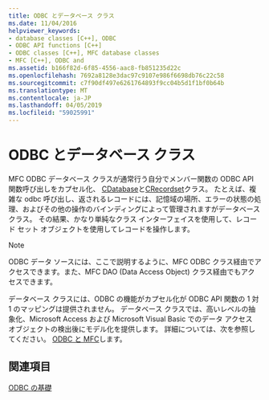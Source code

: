 ```yaml
---
title: ODBC とデータベース クラス
ms.date: 11/04/2016
helpviewer_keywords:
- database classes [C++], ODBC
- ODBC API functions [C++]
- ODBC classes [C++], MFC database classes
- MFC [C++], ODBC and
ms.assetid: b166f82d-6f85-4556-aac8-fb851235d22c
ms.openlocfilehash: 7692a8128e3dac97c9107e986f6698db76c22c58
ms.sourcegitcommit: c7f90df497e6261764893f9cc04b5d1f1bf0b64b
ms.translationtype: MT
ms.contentlocale: ja-JP
ms.lasthandoff: 04/05/2019
ms.locfileid: "59025991"
---
```

# <a name="odbc-and-the-database-classes"></a>ODBC とデータベース クラス

MFC ODBC データベース クラスが通常行う自分でメンバー関数の ODBC API 関数呼び出しをカプセル化、 [CDatabase](../../mfc/reference/cdatabase-class.md)と[CRecordset](../../mfc/reference/crecordset-class.md)クラス。 たとえば、複雑な odbc 呼び出し、返されるレコードには、記憶域の場所、エラーの状態の処理、およびその他の操作のバインディングによって管理されますがデータベース クラス。 その結果、かなり単純なクラス インターフェイスを使用して、レコード セット オブジェクトを使用してレコードを操作します。

> [!NOTE]
>  ODBC データ ソースには、ここで説明するように、MFC ODBC クラス経由でアクセスできます。また、MFC DAO (Data Access Object) クラス経由でもアクセスできます。

データベース クラスには、ODBC の機能がカプセル化が ODBC API 関数の 1 対 1 のマッピングは提供されません。 データベース クラスでは、高いレベルの抽象化、Microsoft Access および Microsoft Visual Basic でのデータ アクセス オブジェクトの検出後にモデル化を提供します。 詳細については、次を参照してください。 [ODBC と MFC](../../data/odbc/odbc-and-mfc.md)します。

## <a name="see-also"></a>関連項目

[ODBC の基礎](../../data/odbc/odbc-basics.md)